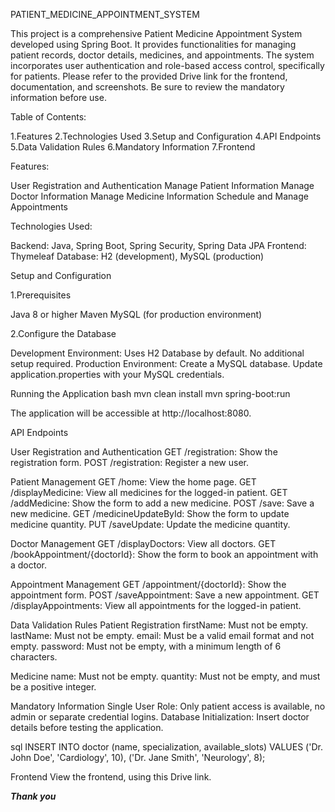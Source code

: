 PATIENT_MEDICINE_APPOINTMENT_SYSTEM

This project is a comprehensive Patient Medicine Appointment System developed using Spring Boot.
It provides functionalities for managing patient records, doctor details, medicines, and appointments. 
The system incorporates user authentication and role-based access control, specifically for patients.
Please refer to the provided Drive link for the frontend, documentation, and screenshots. 
Be sure to review the mandatory information before use.

Table of Contents:

1.Features
2.Technologies Used
3.Setup and Configuration
4.API Endpoints
5.Data Validation Rules
6.Mandatory Information
7.Frontend


Features:

User Registration and Authentication
Manage Patient Information
Manage Doctor Information
Manage Medicine Information
Schedule and Manage Appointments

Technologies Used:

Backend: Java, Spring Boot, Spring Security, Spring Data JPA
Frontend: Thymeleaf
Database: H2 (development), MySQL (production)

Setup and Configuration

1.Prerequisites

Java 8 or higher
Maven
MySQL (for production environment)

2.Configure the Database

Development Environment: Uses H2 Database by default. No additional setup required.
Production Environment:
Create a MySQL database.
Update application.properties with your MySQL credentials.

Running the Application
bash
mvn clean install
mvn spring-boot:run

The application will be accessible at http://localhost:8080.

API Endpoints

User Registration and Authentication
GET /registration: Show the registration form.
POST /registration: Register a new user.

Patient Management
GET /home: View the home page.
GET /displayMedicine: View all medicines for the logged-in patient.
GET /addMedicine: Show the form to add a new medicine.
POST /save: Save a new medicine.
GET /medicineUpdateById: Show the form to update medicine quantity.
PUT /saveUpdate: Update the medicine quantity.

Doctor Management
GET /displayDoctors: View all doctors.
GET /bookAppointment/{doctorId}: Show the form to book an appointment with a doctor.

Appointment Management
GET /appointment/{doctorId}: Show the appointment form.
POST /saveAppointment: Save a new appointment.
GET /displayAppointments: View all appointments for the logged-in patient.

Data Validation Rules
Patient Registration
firstName: Must not be empty.
lastName: Must not be empty.
email: Must be a valid email format and not empty.
password: Must not be empty, with a minimum length of 6 characters.

Medicine
name: Must not be empty.
quantity: Must not be empty, and must be a positive integer.

Mandatory Information
Single User Role: Only patient access is available, no admin or separate credential logins.
Database Initialization: Insert doctor details before testing the application.

sql
INSERT INTO doctor (name, specialization, available_slots) VALUES
('Dr. John Doe', 'Cardiology', 10),
('Dr. Jane Smith', 'Neurology', 8);

Frontend
View the frontend, using this Drive link.


***Thank you***















